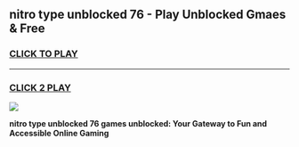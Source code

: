 
## nitro type unblocked 76 - Play Unblocked Gmaes & Free
<h3>
<a href="https://news.freeplayer.one?title=nitro_type_unblocked_76&ref=23F">CLICK TO PLAY</a></h3>
<hr>

<h3>
<a href="https://news.freeplayer.one?title=nitro_type_unblocked_76&ref=23F">CLICK 2 PLAY</a>
  
</h3>

<a href="https://news.freeplayer.one?title=nitro_type_unblocked_76&ref=23F/"><img src="https://clearcache.store/games.png"></a>


**nitro type unblocked 76 games unblocked: Your Gateway to Fun and Accessible Online Gaming**
